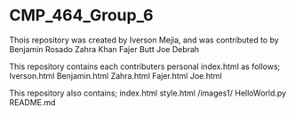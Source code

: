 # CMP_464_Group_6
Thois repository was created by Iverson Mejia, and was contributed to by 
Benjamin Rosado
Zahra Khan
Fajer Butt
Joe Debrah

This repository contains each contributers personal index.html as follows;
Iverson.html
Benjamin.html
Zahra.html
Fajer.html
Joe.html

This repository also contains;
index.html
style.html
/images1/
HelloWorld.py
README.md